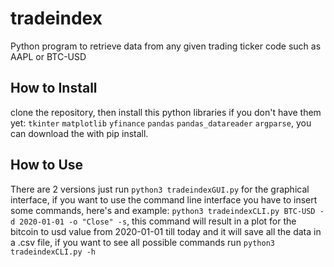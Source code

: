# tradeindex

Python program to retrieve data from any given trading ticker code such as AAPL or BTC-USD

## How to Install

clone the repository, then install this python libraries if you don't have them yet: `tkinter` `matplotlib` `yfinance` `pandas` `pandas_datareader` `argparse`, you can download the with pip install.

## How to Use

There are 2 versions just run `python3 tradeindexGUI.py` for the graphical interface, if you want to use the command line interface you have to insert some commands, here's and example: `python3 tradeindexCLI.py BTC-USD -d 2020-01-01 -o "Close" -s`, this command will result in a plot for the bitcoin to usd value from 2020-01-01 till today and it will save all the data in a .csv file, if you want to see all possible commands run `python3 tradeindexCLI.py -h`
